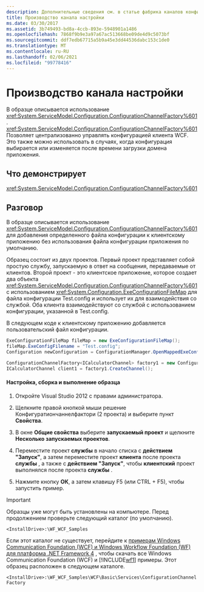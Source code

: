 ```yaml
---
description: Дополнительные сведения см. в статье фабрика каналов конфигурации.
title: Производство канала настройки
ms.date: 03/30/2017
ms.assetid: 3b749493-bd8a-4ccb-893e-5948901a1486
ms.openlocfilehash: 7868f9b9e3a97a67ac513668be09de4d9c5073bf
ms.sourcegitcommit: ddf7edb67715a5b9a45e3dd44536dabc153c1de0
ms.translationtype: MT
ms.contentlocale: ru-RU
ms.lasthandoff: 02/06/2021
ms.locfileid: "99778416"
---
```

# <a name="configuration-channel-factory"></a>Производство канала настройки

В образце описывается использование <xref:System.ServiceModel.Configuration.ConfigurationChannelFactory%601>. <xref:System.ServiceModel.Configuration.ConfigurationChannelFactory%601>Позволяет централизованно управлять конфигурацией клиента WCF. Это также можно использовать в случаях, когда конфигурация выбирается или изменяется после времени загрузки домена приложения.

## <a name="demonstrates"></a>Что демонстрирует

 <xref:System.ServiceModel.Configuration.ConfigurationChannelFactory%601>

## <a name="discussion"></a>Разговор

 В образце описывается использование <xref:System.ServiceModel.Configuration.ConfigurationChannelFactory%601> для добавления определенного файла конфигурации к клиентскому приложению без использования файла конфигурации приложения по умолчанию.

 Образец состоит из двух проектов. Первый проект представляет собой простую службу, запускаемую в ответ на сообщения, передаваемые от клиентов. Второй проект - это клиентское приложение, которое создает два объекта <xref:System.ServiceModel.Configuration.ConfigurationChannelFactory%601> с использованием <xref:System.Configuration.ExeConfigurationFileMap> для файла конфигурации Test.config и использует их для взаимодействия со службой. Оба клиента взаимодействуют со службой с использованием конфигурации, указанной в Test.config.

 В следующем коде к клиентскому приложению добавляется пользовательский файл конфигурации.

```csharp
ExeConfigurationFileMap fileMap = new ExeConfigurationFileMap();
fileMap.ExeConfigFilename = "Test.config";
Configuration newConfiguration = ConfigurationManager.OpenMappedExeConfiguration(fileMap, ConfigurationUserLevel.None);

ConfigurationChannelFactory<ICalculatorChannel> factory1 = new ConfigurationChannelFactory<ICalculatorChannel>("endpoint1", newConfiguration, new EndpointAddress("http://localhost:8000/servicemodelsamples/service"));
ICalculatorChannel client1 = factory1.CreateChannel();
```

#### <a name="to-set-up-build-and-run-the-sample"></a>Настройка, сборка и выполнение образца

1. Откройте Visual Studio 2012 с правами администратора.

2. Щелкните правой кнопкой мыши решение Конфигуратиончаннелфактори (2 проекта) и выберите пункт **Свойства**.

3. В окне **Общие свойства** выберите **запускаемый проект** и щелкните **Несколько запускаемых проектов**.

4. Переместите проект **службы** в начало списка с **действием "Запуск"**, а затем переместите проект **клиента** после проекта **службы** , а также с **действием "Запуск"**, чтобы **клиентский** проект выполнялся после проекта **службы** .

5. Нажмите кнопку **ОК**, а затем клавишу F5 (или CTRL + F5), чтобы запустить пример.

> [!IMPORTANT]
> Образцы уже могут быть установлены на компьютере. Перед продолжением проверьте следующий каталог (по умолчанию).  
>
> `<InstallDrive>:\WF_WCF_Samples`  
>
> Если этот каталог не существует, перейдите к [примерам Windows Communication Foundation (WCF) и Windows Workflow Foundation (WF) для платформа .NET Framework 4](https://www.microsoft.com/download/details.aspx?id=21459) , чтобы скачать все Windows Communication Foundation (WCF) и [!INCLUDE[wf1](../../../../includes/wf1-md.md)] примеры. Этот образец расположен в следующем каталоге.  
>
> `<InstallDrive>:\WF_WCF_Samples\WCF\Basic\Services\ConfigurationChannelFactory`
